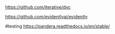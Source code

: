 
https://github.com/iterative/dvc

https://github.com/evidentlyai/evidently

#testing
https://pandera.readthedocs.io/en/stable/


